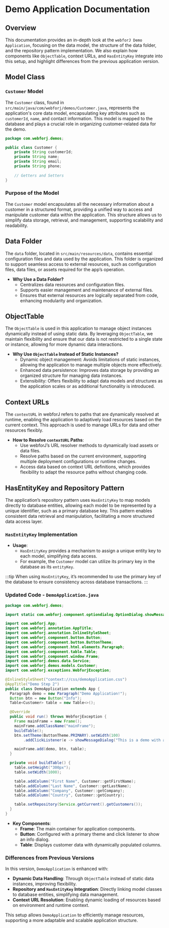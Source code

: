 # Demo Application Documentation

## Overview

This documentation provides an in-depth look at the `webforJ Demo Application`, focusing on the data model, the structure of the data folder, and the repository pattern implementation. We also explain how components like `ObjectTable`, context URLs, and `HasEntityKey` integrate into this setup, and highlight differences from the previous application version.

## Model Class

### `Customer` Model

The `Customer` class, found in `src/main/java/com/webforj/demos/Customer.java`, represents the application's core data model, encapsulating key attributes such as `customerId`, `name`, and contact information. This model is mapped to the database and plays a crucial role in organizing customer-related data for the demo.

```java title="Customer.java"
package com.webforj.demos;

public class Customer {
    private String customerId;
    private String name;
    private String email;
    private String phone;
    
    // Getters and Setters
}
```

### Purpose of the Model

The `Customer` model encapsulates all the necessary information about a customer in a structured format, providing a unified way to access and manipulate customer data within the application. This structure allows us to simplify data storage, retrieval, and management, supporting scalability and readability.

## Data Folder

The `data` folder, located in `src/main/resources/data`, contains essential configuration files and data used by the application. This folder is organized to support seamless access to external resources, such as configuration files, data files, or assets required for the app’s operation.

- **Why Use a Data Folder?**
  - Centralizes data resources and configuration files.
  - Supports easier management and maintenance of external files.
  - Ensures that external resources are logically separated from code, enhancing modularity and organization.

## ObjectTable

The `ObjectTable` is used in this application to manage object instances dynamically instead of using static data. By leveraging `ObjectTable`, we maintain flexibility and ensure that our data is not restricted to a single state or instance, allowing for more dynamic data interactions.

- **Why Use `ObjectTable` Instead of Static Instances?**
  - Dynamic object management: Avoids limitations of static instances, allowing the application to manage multiple objects more effectively.
  - Enhanced data persistence: Improves data storage by providing an organized structure for managing data instances.
  - Extensibility: Offers flexibility to adapt data models and structures as the application scales or as additional functionality is introduced.

## Context URLs

The `contextURL` in webforJ refers to paths that are dynamically resolved at runtime, enabling the application to adaptively load resources based on the current context. This approach is used to manage URLs for data and other resources flexibly.

- **How to Resolve `contextURL` Paths**:
  - Use webforJ’s URL resolver methods to dynamically load assets or data files.
  - Resolve paths based on the current environment, supporting multiple deployment configurations or runtime changes.
  - Access data based on context URL definitions, which provides flexibility to adapt the resource paths without changing code.

## HasEntityKey and Repository Pattern

The application’s repository pattern uses `HasEntityKey` to map models directly to database entities, allowing each model to be represented by a unique identifier, such as a primary database key. This pattern enables consistent data retrieval and manipulation, facilitating a more structured data access layer.

### `HasEntityKey` Implementation

- **Usage**:
  - `HasEntityKey` provides a mechanism to assign a unique entity key to each model, simplifying data access.
  - For example, the `Customer` model can utilize its primary key in the database as its `entityKey`.

:::tip
When using `HasEntityKey`, it’s recommended to use the primary key of the database to ensure consistency across database transactions.
:::

### Updated Code - `DemoApplication.java`

```java title="DemoApplication.java"
package com.webforj.demos;

import static com.webforj.component.optiondialog.OptionDialog.showMessageDialog;

import com.webforj.App;
import com.webforj.annotation.AppTitle;
import com.webforj.annotation.InlineStyleSheet;
import com.webforj.component.button.Button;
import com.webforj.component.button.ButtonTheme;
import com.webforj.component.html.elements.Paragraph;
import com.webforj.component.table.Table;
import com.webforj.component.window.Frame;
import com.webforj.demos.data.Service;
import com.webforj.demos.models.Customer;
import com.webforj.exceptions.WebforjException;

@InlineStyleSheet("context://css/demoApplication.css")
@AppTitle("Demo Step 2")
public class DemoApplication extends App {
  Paragraph demo = new Paragraph("Demo Application!");
  Button btn = new Button("Info");
  Table<Customer> table = new Table<>();

  @Override
  public void run() throws WebforjException {
    Frame mainFrame = new Frame();
    mainFrame.addClassName("mainFrame");
    buildTable();
    btn.setTheme(ButtonTheme.PRIMARY).setWidth(100)
        .addClickListener(e -> showMessageDialog("This is a demo with a table!", "Info"));

    mainFrame.add(demo, btn, table);
  }

  private void buildTable() {
    table.setHeight("300px");
    table.setWidth(1000);

    table.addColumn("First Name", Customer::getFirstName);
    table.addColumn("Last Name", Customer::getLastName);
    table.addColumn("Company", Customer::getCompany);
    table.addColumn("Country", Customer::getCountry);

    table.setRepository(Service.getCurrent().getCustomers());
  }
}
```

- **Key Components**:
  - **Frame**: The main container for application components.
  - **Button**: Configured with a primary theme and click listener to show an info dialog.
  - **Table**: Displays customer data with dynamically populated columns.

### Differences from Previous Versions

In this version, `DemoApplication` is enhanced with:
- **Dynamic Data Handling**: Through `ObjectTable` instead of static data instances, improving flexibility.
- **Repository and `HasEntityKey` Integration**: Directly linking model classes to database entities, simplifying data management.
- **Context URL Resolution**: Enabling dynamic loading of resources based on environment and runtime context.

This setup allows `DemoApplication` to efficiently manage resources, supporting a more adaptable and scalable application structure.
